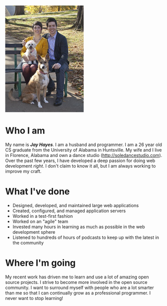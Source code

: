 ![Les and I](/images/jay-and-les.jpg)

Who I am
========

My name is ***Jay Hayes***. I am a husband and programmer. I am a 26 year old CS graduate
from the University of Alabama in Huntsville. My wife and I live in Florence, Alabama and
own a dance studio (<http://soledancestudio.com>). Over the past few years, I have
developed a deep passion for doing web development *right*. I don't claim to know it all,
but I am always working to improve my craft.

What I've done
==============

* Designed, developed, and maintained large web applications
* Created, configured, and managed application servers
* Worked in a test-first fashion
* Worked on an "agile" team
* Invested many hours in learning as much as possible in the web development sphere
* Listened to hundreds of hours of podcasts to keep up with the latest in the community

Where I'm going
===============

My recent work has driven me to learn and use a lot of amazing open source projects. I
strive to become more involved in the open source community. I want to surround myself with
people who are a lot smarter than me so that I can continually grow as a professional
programmer. I never want to stop learning!
